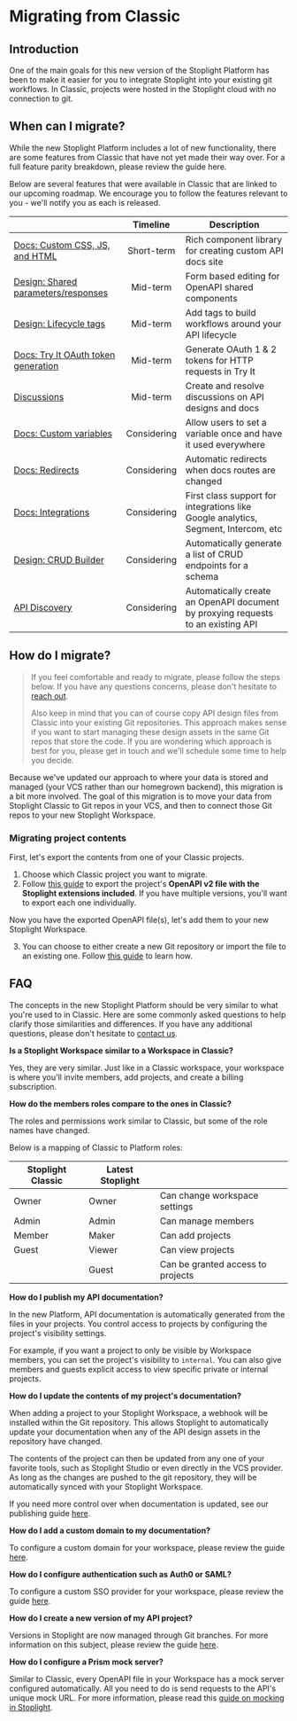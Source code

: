 # Migrating from Classic

## Introduction

One of the main goals for this new version of the Stoplight Platform has been to
make it easier for you to integrate Stoplight into your existing git workflows.
In Classic, projects were hosted in the Stoplight cloud with no connection to
git.

## When can I migrate?

While the new Stoplight Platform includes a lot of new functionality, there are
some features from Classic that have not yet made their way over. For a full
feature parity breakdown, please review the guide here.

Below are several features that were available in Classic that are linked to our
upcoming roadmap. We encourage you to follow the features relevant to you -
we'll notify you as each is released.

|                                                                                                       |  Timeline   | Description                                                                        |
| ----------------------------------------------------------------------------------------------------- | :---------: | ---------------------------------------------------------------------------------- |
| [Docs: Custom CSS, JS, and HTML](https://roadmap.stoplight.io/c/57-embeddable-component-library)      | Short-term  | Rich component library for creating custom API docs site                           |
| [Design: Shared parameters/responses](https://roadmap.stoplight.io/c/10-openapi-shared-components)    |  Mid-term   | Form based editing for OpenAPI shared components                                   |
| [Design: Lifecycle tags](https://roadmap.stoplight.io/c/65-lifecycle-tags)                            |  Mid-term   | Add tags to build workflows around your API lifecycle                              |
| [Docs: Try It OAuth token generation](https://roadmap.stoplight.io/c/58-request-maker-authentication) |  Mid-term   | Generate OAuth 1 & 2 tokens for HTTP requests in Try It                            |
| [Discussions](https://roadmap.stoplight.io/c/61-discussions-comments)                                 |  Mid-term   | Create and resolve discussions on API designs and docs                             |
| [Docs: Custom variables](https://roadmap.stoplight.io/c/47-custom-variables)                          | Considering | Allow users to set a variable once and have it used everywhere                     |
| [Docs: Redirects](https://roadmap.stoplight.io/c/68-redirects)                                        | Considering | Automatic redirects when docs routes are changed                                   |
| [Docs: Integrations](https://roadmap.stoplight.io/c/64-analytics-integrations)                        | Considering | First class support for integrations like Google analytics, Segment, Intercom, etc |
| [Design: CRUD Builder](https://roadmap.stoplight.io/c/63-crud-builder)                                | Considering | Automatically generate a list of CRUD endpoints for a schema                       |
| [API Discovery](https://roadmap.stoplight.io/c/66-learning-recording)                                 | Considering | Automatically create an OpenAPI document by proxying requests to an existing API   |

## How do I migrate?

> If you feel comfortable and ready to migrate, please follow the steps below.
> If you have any questions concerns, please don't hesitate to [reach
> out](mailto:support@stoplight.io).
>
> Also keep in mind that you can of course copy API design files from Classic
> into your existing Git repositories. This approach makes sense if you want to
> start managing these design assets in the same Git repos that store the code.
> If you are wondering which approach is best for you, please get in touch and
> we'll schedule some time to help you decide.

Because we've updated our approach to where your data is stored and managed
(your VCS rather than our homegrown backend), this migration is a bit more
involved. The goal of this migration is to move your data from Stoplight Classic
to Git repos in your VCS, and then to connect those Git repos to your new
Stoplight Workspace.

### Migrating project contents

First, let's export the contents from one of your Classic projects.

1. Choose which Classic project you want to migrate.
2. Follow [this
   guide](https://help.stoplight.io/docs/design/exporting-to-swagger-or-raml) to
   export the project's **OpenAPI v2 file with the Stoplight extensions
   included**. If you have multiple versions, you'll want to export each one
   individually.

Now you have the exported OpenAPI file(s), let's add them to your new Stoplight
Workspace.

3. You can choose to either create a new Git repository or import the file to an
   existing one. Follow [this
   guide](../1.-quickstarts/add-projects-quickstart.md) to learn how.

## FAQ

The concepts in the new Stoplight Platform should be very similar to what you're
used to in Classic. Here are some commonly asked questions to help clarify those
similarities and differences. If you have any additional questions, please don't
hesitate to [contact us](mailto:support@stoplight.io).

**Is a Stoplight Workspace similar to a Workspace in Classic?**

Yes, they are very similar. Just like in a Classic workspace, your workspace is
where you'll invite members, add projects, and create a billing subscription.

**How do the members roles compare to the ones in Classic?**

The roles and permissions work similar to Classic, but some of the role names
have changed.

Below is a mapping of Classic to Platform roles:

| Stoplight Classic | Latest Stoplight |                                   |
| ----------------- | ---------------- | --------------------------------- |
| Owner             | Owner            | Can change workspace settings     |
| Admin             | Admin            | Can manage members                |
| Member            | Maker            | Can add projects                  |
| Guest             | Viewer           | Can view projects                 |
|                   | Guest            | Can be granted access to projects |

**How do I publish my API documentation?**

In the new Platform, API documentation is automatically generated from the files
in your projects. You control access to projects by configuring the project's
visibility settings.

For example, if you want a project to only be visible by Workspace members, you
can set the project's visibility to `internal`. You can also give members and
guests explicit access to view specific private or internal projects.

<!-- TODO: add a docs article on project visibility settings -->

**How do I update the contents of my project's documentation?**

When adding a project to your Stoplight Workspace, a webhook will be installed
within the Git repository. This allows Stoplight to automatically update your
documentation when any of the API design assets in the repository have changed.

The contents of the project can then be updated from any one of your favorite
tools, such as Stoplight Studio or even directly in the VCS provider. As long as
the changes are pushed to the git repository, they will be automatically synced
with your Stoplight Workspace.

If you need more control over when documentation is updated, see our publishing
guide [here](../2.-workspaces/g.automating-publishing.md).

**How do I add a custom domain to my documentation?**

To configure a custom domain for your workspace, please review the guide
[here](../2.-workspaces/j.custom-domains.md).

**How do I configure authentication such as Auth0 or SAML?**

To configure a custom SSO provider for your workspace, please review the guide
[here](../2.-workspaces/e.configuring-authentication.md).

**How do I create a new version of my API project?**

Versions in Stoplight are now managed through Git branches. For more information
on this subject, please review the guide
[here](../2.-workspaces/h.branch-management.md).

**How do I configure a Prism mock server?**

Similar to Classic, every OpenAPI file in your Workspace has a mock server
configured automatically. All you need to do is send requests to the API's
unique mock URL. For more information, please read this [guide on mocking in
Stoplight](../3.-design/d.setting-up-a-mock-server.md).

